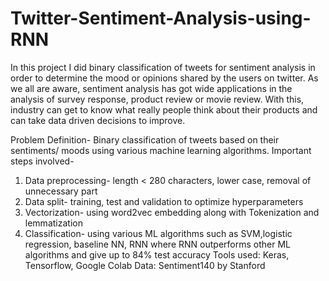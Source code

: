 # Twitter-Sentiment-Analysis-using-RNN
In this project I did binary classification of tweets for sentiment analysis in order to determine the mood or opinions shared by the users on twitter. As we all are aware, sentiment analysis has got wide applications in the analysis of survey response, product review or movie review. With this, industry can get to know what really people think about their products and can take data driven decisions to improve. 

Problem Definition- Binary classification of tweets based on their sentiments/ moods using various machine learning algorithms.
Important steps involved-
1. Data preprocessing- length < 280 characters, lower case, removal of unnecessary part
2. Data split- training, test and validation to optimize hyperparameters
3. Vectorization- using word2vec embedding along with Tokenization and lemmatization
4. Classification- using various ML algorithms such as SVM,logistic regression, baseline NN, RNN where RNN outperforms other ML algorithms and give up to 84% test        accuracy
Tools used: Keras, Tensorflow, Google Colab
Data: Sentiment140 by Stanford


